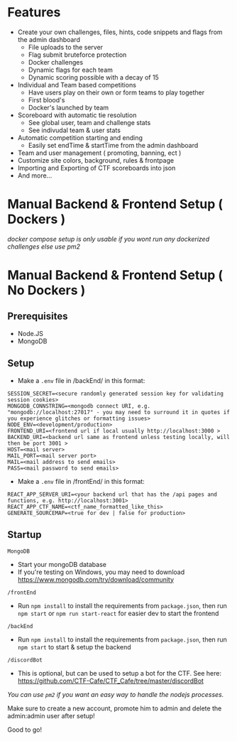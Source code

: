 # Features

- Create your own challenges, files, hints, code snippets and flags from the admin dashboard
  - File uploads to the server
  - Flag submit bruteforce protection
  - Docker challenges
  - Dynamic flags for each team
  - Dynamic scoring possible with a decay of 15
- Individual and Team based competitions
  - Have users play on their own or form teams to play together
  - First blood's
  - Docker's launched by team
- Scoreboard with automatic tie resolution
  - See global user, team and challenge stats
  - See indivudal team & user stats
- Automatic competition starting and ending
  - Easily set endTime & startTime from the admin dashboard
- Team and user management ( promoting, banning, ect )
- Customize site colors, background, rules & frontpage
- Importing and Exporting of CTF scoreboards into json
- And more...

# Manual Backend & Frontend Setup ( Dockers )

*docker compose setup is only usable if you wont run any dockerized challenges else use pm2*

# Manual Backend & Frontend Setup ( No Dockers )

## Prerequisites
- Node.JS
- MongoDB

## Setup
- Make a `.env` file in /backEnd/ in this format:
```
SESSION_SECRET=<secure randomly generated session key for validating session cookies>
MONGODB_CONNSTRING=<mongodb connect URI, e.g. "mongodb://localhost:27017" - you may need to surround it in quotes if you experience glitches or formatting issues>
NODE_ENV=<development/production>
FRONTEND_URI=<frontend url if local usually http://localhost:3000 >
BACKEND_URI=<backend url same as frontend unless testing locally, will then be port 3001 >
HOST=<mail server>
MAIL_PORT=<mail server port>
MAIL=<mail address to send emails>
PASS=<mail password to send emails>
```

- Make a `.env` file in /frontEnd/ in this format:
```
REACT_APP_SERVER_URI=<your backend url that has the /api pages and functions, e.g. http://localhost:3001>
REACT_APP_CTF_NAME=<ctf_name_formatted_like_this>
GENERATE_SOURCEMAP=<true for dev | false for production>
```

## Startup

`MongoDB`
- Start your mongoDB database
- If you're testing on Windows, you may need to download https://www.mongodb.com/try/download/community

`/frontEnd`
- Run `npm install` to install the requirements from `package.json`, then run `npm start` or `npm run start-react` for easier dev to start the frontend

`/backEnd`
- Run `npm install` to install the requirements from `package.json`, then run `npm start` to start & setup the backend

`/discordBot`
- This is optional, but can be used to setup a bot for the CTF. See here: https://github.com/CTF-Cafe/CTF_Cafe/tree/master/discordBot

*You can use `pm2` if you want an easy way to handle the nodejs processes.*

Make sure to create a new account, promote him to admin and delete the admin:admin user after setup!

Good to go!
